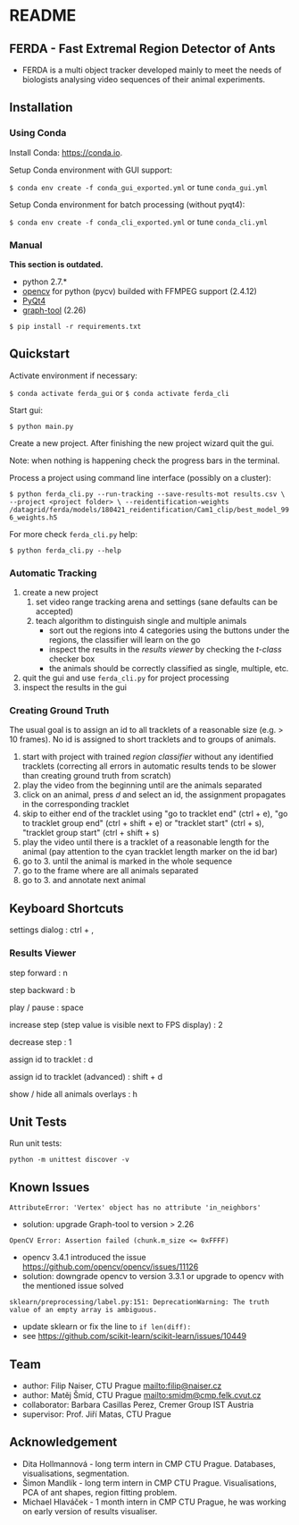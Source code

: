 # README

## FERDA - Fast Extremal Region Detector of Ants

- FERDA is a multi object tracker developed mainly to meet the needs of biologists analysing video sequences of their animal experiments.

## Installation

### Using Conda

Install Conda: https://conda.io.

Setup Conda environment with GUI support:

`$ conda env create -f conda_gui_exported.yml` or tune `conda_gui.yml`

Setup Conda environment for batch processing (without pyqt4):

`$ conda env create -f conda_cli_exported.yml` or tune `conda_cli.yml`

### Manual

**This section is outdated.**

* python 2.7.\*
* [opencv](http://opencv.org) for python (pycv) builded with FFMPEG support (2.4.12)
* [PyQt4](https://www.riverbankcomputing.com/software/pyqt/download)
* [graph-tool](https://pypi.python.org/pypi/graph-tool) (2.26)

`$ pip install -r requirements.txt`

## Quickstart

Activate environment if necessary:

`$ conda activate ferda_gui` or `$ conda activate ferda_cli`

Start gui:

`$ python main.py`

Create a new project. After finishing the new project wizard quit
the gui.

Note: when nothing is happening check the progress bars in the terminal.

Process a project using command line interface (possibly on a cluster):

`$ python ferda_cli.py --run-tracking --save-results-mot results.csv \
--project <project folder> \
--reidentification-weights /datagrid/ferda/models/180421_reidentification/Cam1_clip/best_model_996_weights.h5`

For more check `ferda_cli.py` help:

`$ python ferda_cli.py --help`
    
### Automatic Tracking    

1. create a new project
    1. set video range tracking arena and settings (sane defaults can be accepted)
    2. teach algorithm to distinguish single and multiple animals
        - sort out the regions into 4 categories using the buttons under the regions, the classifier will learn on the go
        - inspect the results in the *results viewer* by checking the *t-class* checker box
        - the animals should be correctly classified as single, multiple, etc.
2. quit the gui and use `ferda_cli.py` for project processing
3. inspect the results in the gui


### Creating Ground Truth

The usual goal is to assign an id to all tracklets of a reasonable size (e.g. > 10 frames). No id is assigned to short tracklets and to groups of animals.

1. start with project with trained *region classifier* without any identified tracklets
   (correcting all errors in automatic results tends to be slower than creating ground 
   truth from scratch)
2. play the video from the beginning until are the animals separated
3. click on an animal, press *d* and select an id, the assignment propagates 
   in the corresponding tracklet
4. skip to either end of the tracklet using "go to tracklet end" (ctrl + e), "go to tracklet group end" (ctrl + shift + e) or "tracklet start" (ctrl + s), "tracklet group start" (ctrl + shift + s)
5. play the video until there is a tracklet of a reasonable length for the animal (pay attention to the cyan tracklet length marker on the id bar)
6. go to 3. until the animal is marked in the whole sequence
7. go to the frame where are all animals separated
8. go to 3. and annotate next animal

## Keyboard Shortcuts

settings dialog
: ctrl + ,

### Results Viewer

step forward
: n

step backward
: b

play / pause
: space

increase step (step value is visible next to FPS display)
: 2

decrease step
: 1

assign id to tracklet
: d

assign id to tracklet (advanced)
: shift + d

show / hide all animals overlays
: h

## Unit Tests

Run unit tests:

`python -m unittest discover -v`

## Known Issues

`AttributeError: 'Vertex' object has no attribute 'in_neighbors'`

- solution: upgrade Graph-tool to version > 2.26

`OpenCV Error: Assertion failed (chunk.m_size <= 0xFFFF)`

- opencv 3.4.1 introduced the issue https://github.com/opencv/opencv/issues/11126
- solution: downgrade opencv to version 3.3.1 or upgrade to opencv with the mentioned issue solved

`sklearn/preprocessing/label.py:151: DeprecationWarning: The truth value of an empty array is ambiguous.`

- update sklearn or fix the line to `if len(diff):`
- see https://github.com/scikit-learn/scikit-learn/issues/10449

## Team

* author: Filip Naiser, CTU Prague <mailto:filip@naiser.cz>
* author: Matěj Šmíd, CTU Prague <mailto:smidm@cmp.felk.cvut.cz>
* collaborator: Barbara Casillas Perez, Cremer Group IST Austria 
* supervisor: Prof. Jiří Matas, CTU Prague

## Acknowledgement

* Dita Hollmannová - long term intern in CMP CTU Prague. Databases, visualisations, segmentation.
* Šimon Mandlík - long term intern in CMP CTU Prague. Visualisations, PCA of ant shapes, region fitting problem.
* Michael Hlaváček - 1 month intern in CMP CTU Prague, he was working on early version of results visualiser.


